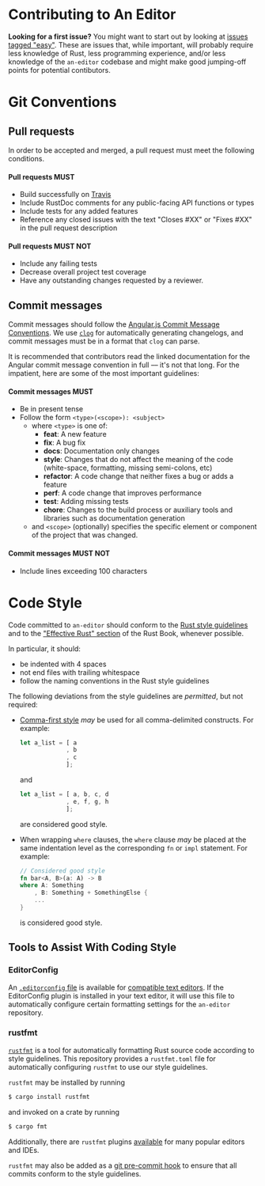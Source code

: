 Contributing to An Editor
=========================

**Looking for a first issue?** You might want to start out by looking at [issues tagged "easy"](https://github.com/hawkw/an-editor/issues?q=is%3Aissue+is%3Aopen+label%3Aeasy). These are issues that, while important, will probably require less knowledge of Rust, less programming experience, and/or less knowledge of the `an-editor` codebase and might make good jumping-off points for potential contibutors.

Git Conventions
===============

Pull requests
-------------

In order to be accepted and merged, a pull request must meet the following conditions.

#### Pull requests MUST

+ Build successfully on [Travis](https://travis-ci.org/hawkw/an-editor)
+ Include RustDoc comments for any public-facing API functions or types
+ Include tests for any added features
+ Reference any closed issues with the text "Closes #XX" or "Fixes #XX" in the pull request description

#### Pull requests MUST NOT

+ Include any failing tests
+ Decrease overall project test coverage
+ Have any outstanding changes requested by a reviewer.

Commit messages
---------------

Commit messages should follow the [Angular.js Commit Message Conventions](https://github.com/conventional-changelog/conventional-changelog/blob/a5505865ff3dd710cf757f50530e73ef0ca641da/conventions/angular.md). We use [`clog`](https://github.com/clog-tool/clog-cli) for automatically generating changelogs, and commit messages must be in a format that `clog` can parse.

It is recommended that contributors read the linked documentation for the Angular commit message convention in full –– it's not that long. For the impatient, here are some of the most important guidelines:

#### Commit messages MUST

+ Be in present tense
+ Follow the form `<type>(<scope>): <subject>`
    + where `<type>` is one of:
        * **feat**: A new feature
        * **fix**: A bug fix
        * **docs**: Documentation only changes
        * **style**: Changes that do not affect the meaning of the code (white-space, formatting, missing
        semi-colons, etc)
        * **refactor**: A code change that neither fixes a bug or adds a feature
        * **perf**: A code change that improves performance
        * **test**: Adding missing tests
        * **chore**: Changes to the build process or auxiliary tools and libraries such as documentation
        generation
    + and `<scope>` (optionally) specifies the specific element or component of the project that was changed.

#### Commit messages MUST NOT

+ Include lines exceeding 100 characters


Code Style
==========

Code committed to `an-editor` should conform to the [Rust style guidelines](https://doc.rust-lang.org/1.12.0/style/README.html) and to the ["Effective Rust" section](https://doc.rust-lang.org/book/effective-rust.html) of the Rust Book, whenever possible.

In particular, it should:
 + be indented with 4 spaces
 + not end files with trailing whitespace
 + follow the naming conventions in the Rust style guidelines

The following deviations from the style guidelines are _permitted_, but not required:

+ [Comma-first style](https://gist.github.com/isaacs/357981) _may_ be used for all comma-delimited constructs. For example:

    ```rust
    let a_list = [ a
                 , b
                 , c
                 ];
    ```

    and

    ```rust
    let a_list = [ a, b, c, d
                 , e, f, g, h
                 ];
    ```

    are considered good style.
+ When wrapping `where` clauses, the `where` clause _may_ be placed at the same indentation level as the corresponding `fn` or `impl` statement. For example:

    ```rust
    // Considered good style
    fn bar<A, B>(a: A) -> B
    where A: Something
        , B: Something + SomethingElse {
        ...
    }
    ```

    is considered good style.

## Tools to Assist With Coding Style

### EditorConfig

An [`.editorconfig` file](https://github.com/hawkw/an-editor/blob/master/.editorconfig) is available for [compatible text editors](http://editorconfig.org/#download). If the EditorConfig plugin is installed in your text editor, it will use this file to automatically configure certain formatting settings for the `an-editor` repository.

### rustfmt

[`rustfmt`](https://github.com/rust-lang-nursery/rustfmt) is a tool for automatically formatting Rust source code according to style guidelines. This repository provides a `rustfmt.toml` file for automatically configuring `rustfmt` to use our style guidelines.

`rustfmt` may be installed by running

```bash
$ cargo install rustfmt
```

and invoked on a crate by running

```bash
$ cargo fmt
```

Additionally, there are `rustfmt` plugins [available](https://github.com/rust-lang-nursery/rustfmt#running-rustfmt-from-your-editor) for many popular editors and IDEs.

`rustfmt` may also be added as a [git pre-commit hook](https://git-scm.com/book/uz/v2/Customizing-Git-Git-Hooks) to ensure that all commits conform to the style guidelines.
